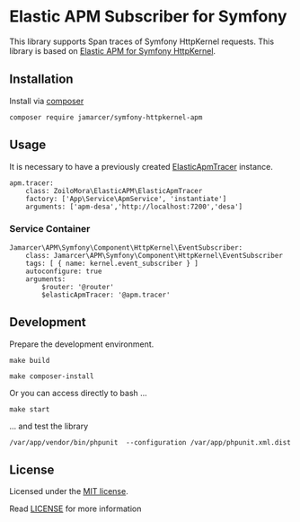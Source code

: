 # Elastic APM Subscriber for Symfony

This library supports Span traces of Symfony HttpKernel requests.
This library is based on [Elastic APM for Symfony HttpKernel](https://github.com/PcComponentes/apm-symfony-http-kernel).

## Installation

Install via [composer](https://getcomposer.org/)

```shell script
composer require jamarcer/symfony-httpkernel-apm
```

## Usage

It is necessary to have a previously created [ElasticApmTracer](https://github.com/zoilomora/elastic-apm-agent-php) instance.

```shell script
apm.tracer:
    class: ZoiloMora\ElasticAPM\ElasticApmTracer
    factory: ['App\Service\ApmService', 'instantiate']
    arguments: ['apm-desa','http://localhost:7200','desa']
```

### Service Container

```shell script
Jamarcer\APM\Symfony\Component\HttpKernel\EventSubscriber:
    class: Jamarcer\APM\Symfony\Component\HttpKernel\EventSubscriber
    tags: [ { name: kernel.event_subscriber } ]
    autoconfigure: true
    arguments:
        $router: '@router'
        $elasticApmTracer: '@apm.tracer'
```

## Development

Prepare the development environment. 

```shell script
make build
```

```shell script
make composer-install
```

Or you can access directly to bash ...

```shell script
make start
```

... and test the library

```shell script
/var/app/vendor/bin/phpunit  --configuration /var/app/phpunit.xml.dist 
```

## License

Licensed under the [MIT license](http://opensource.org/licenses/MIT).

Read [LICENSE](LICENSE) for more information